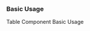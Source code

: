 ### Basic Usage

Table Component Basic Usage
<source-block>
    <template v-slot:comp>
        <press-row>
            <table-demo1/>
        </press-row>
    </template>
    <template v-slot:code>
        <source-code lang="vue" url="/table/table-demo1.vue"/>
    </template>
</source-block>
